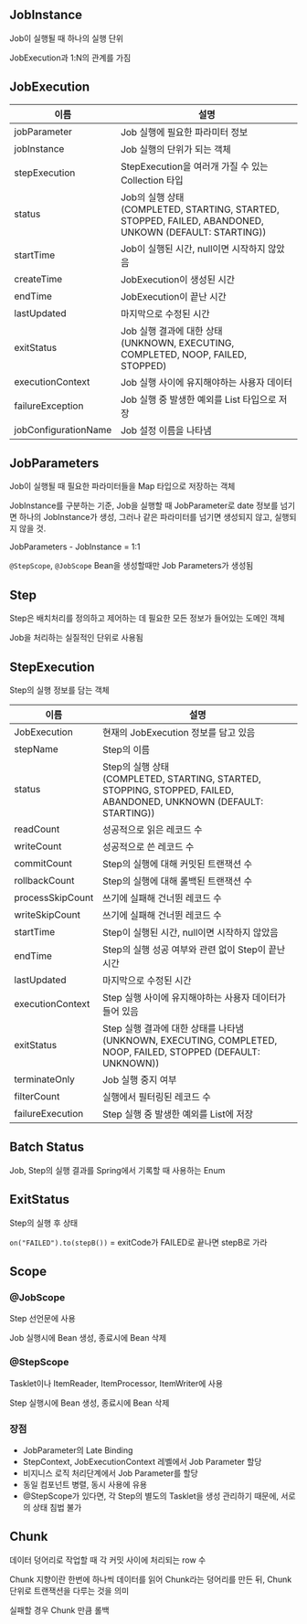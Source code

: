 ## JobInstance

Job이 실행될 때 하나의 실행 단위

JobExecution과 1:N의 관계를 가짐



## JobExecution

| 이름                 | 설명                                                         |
| -------------------- | ------------------------------------------------------------ |
| jobParameter         | Job 실행에 필요한 파라미터 정보                              |
| jobInstance          | Job 실행의 단위가 되는 객체                                  |
| stepExecution        | StepExecution을 여러개 가질 수 있는 Collection 타입          |
| status               | Job의 실행 상태<br />(COMPLETED, STARTING, STARTED, STOPPED, FAILED, ABANDONED, UNKOWN (DEFAULT: STARTING)) |
| startTime            | Job이 실행된 시간, null이면 시작하지 않았음                  |
| createTime           | JobExecution이 생성된 시간                                   |
| endTime              | JobExecution이 끝난 시간                                     |
| lastUpdated          | 마지막으로 수정된 시간                                       |
| exitStatus           | Job 실행 결과에 대한 상태<br />(UNKNOWN, EXECUTING, COMPLETED, NOOP, FAILED, STOPPED) |
| executionContext     | Job 실행 사이에 유지해야하는 사용자 데이터                   |
| failureException     | Job 실행 중 발생한 예외를 List 타입으로 저장                 |
| jobConfigurationName | Job 설정 이름을 나타냄                                       |



## JobParameters

Job이 실행될 때 필요한 파라미터들을 Map 타입으로 저장하는 객체

JobInstance를 구분하는 기준, Job을 실행할 때 JobParameter로 date 정보를 넘기면 하나의 JobInstance가 생성, 그러나 같은 파라미터를 넘기면 생성되지 않고, 실행되지 않을 것.

JobParameters - JobInstance = 1:1



`@StepScope`, `@JobScope` Bean을 생성할때만 Job Parameters가 생성됨



## Step

Step은 배치처리를 정의하고 제어하는 데 필요한 모든 정보가 들어있는 도메인 객체

Job을 처리하는 실질적인 단위로 사용됨



## StepExecution

Step의 실행 정보를 담는 객체

| 이름             | 설명                                                         |
| ---------------- | ------------------------------------------------------------ |
| JobExecution     | 현재의 JobExecution 정보를 담고 있음                         |
| stepName         | Step의 이름                                                  |
| status           | Step의 실행 상태<br />(COMPLETED, STARTING, STARTED, STOPPING, STOPPED, FAILED, ABANDONED, UNKNOWN (DEFAULT: STARTING)) |
| readCount        | 성공적으로 읽은 레코드 수                                    |
| writeCount       | 성공적으로 쓴 레코드 수                                      |
| commitCount      | Step의 실행에 대해 커밋된 트랜잭션 수                        |
| rollbackCount    | Step의 실행에 대해 롤백된 트랜잭션 수                        |
| processSkipCount | 쓰기에 실패해 건너뛴 레코드 수                               |
| writeSkipCount   | 쓰기에 실패해 건너뛴 레코드 수                               |
| startTime        | Step이 실행된 시간, null이면 시작하지 않았음                 |
| endTime          | Step의 실행 성공 여부와 관련 없이 Step이 끝난 시간           |
| lastUpdated      | 마지막으로 수정된 시간                                       |
| executionContext | Step 실행 사이에 유지해야하는 사용자 데이터가 들어 있음      |
| exitStatus       | Step 실행 결과에 대한 상태를 나타냄<br />(UNKNOWN, EXECUTING, COMPLETED, NOOP, FAILED, STOPPED (DEFAULT: UNKNOWN)) |
| terminateOnly    | Job 실행 중지 여부                                           |
| filterCount      | 실행에서 필터링된 레코드 수                                  |
| failureExecution | Step 실행 중 발생한 예외를 List에 저장                       |



## Batch Status

Job, Step의 실행 결과를 Spring에서 기록할 때 사용하는 Enum

## ExitStatus

Step의 실행 후 상태

`on("FAILED").to(stepB())` = exitCode가 FAILED로 끝나면 stepB로 가라



## Scope

### @JobScope

Step 선언문에 사용

Job 실행시에 Bean 생성, 종료시에 Bean 삭제

### @StepScope

Tasklet이나 ItemReader, ItemProcessor, ItemWriter에 사용

Step 실행시에 Bean 생성, 종료시에 Bean 삭제

### 장점

- JobParameter의 Late Binding
- StepContext, JobExecutionContext 레벨에서 Job Parameter 할당
- 비지니스 로직 처리단계에서 Job Parameter를 할당
- 동일 컴포넌트 병렬, 동시 사용에 유용
- @StepScope가 있다면, 각 Step의 별도의 Tasklet을 생성 관리하기 때문에, 서로의 상태 침법 불가



## Chunk

데이터 덩어리로 작업할 때 각 커밋 사이에 처리되는 row 수

Chunk 지향이란 한번에 하나씩 데이터를 읽어 Chunk라는 덩어리를 만든 뒤, Chunk 단위로 트랜잭션을 다루는 것을 의미

실패할 경우 Chunk 만큼 롤백

